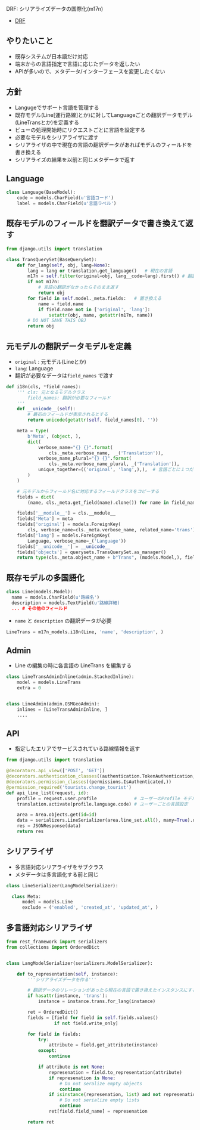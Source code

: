 DRF: シリアライズデータの国際化(m17n)

- [DRF](http://www.django-rest-framework.org/)

## やりたいこと

- 既存システムが日本語だけ対応
- 端末からの言語指定で言語に応じたデータを返したい
- APIが多いので、メタデータ/インターフェースを変更したくない

## 方針

- Langugeでサポート言語を管理する
- 既存モデル(Line[運行路線]とか)に対してLanguageごとの翻訳データモデル(LineTransとか)を定義する
- ビューの処理開始時にリクエストごとに言語を設定する
- 必要なモデルをシリアライザに渡す
- シリアライザの中で現在の言語の翻訳データがあればモデルのフィールドを書き換える
- シリアライズの結果を以前と同じメタデータで返す

## Language

~~~py
class Language(BaseModel):
    code = models.CharField(u'言語コード')
    label = models.CharField(u'言語ラベル')
~~~  

## 既存モデルのフィールドを翻訳データで書き換えて返す

~~~py
from django.utils import translation

class TransQuerySet(BaseQuerySet):
    def for_lang(self, obj, lang=None):
        lang = lang or translation.get_language()   # 現在の言語
        m17n = self.filter(original=obj, lang__code=lang).first() # 翻訳データ
        if not m17n:
            # 言語の翻訳がなかったらそのまま返す
            return obj
        for field in self.model._meta.fields:   # 置き換える
            name = field.name
            if field.name not in ['original', 'lang']:
                setattr(obj, name, getattr(m17n, name))
        # DO NOT SAVE THIS OBJ
        return obj
~~~  

## 元モデルの翻訳データモデルを定義

- `original` : 元モデル(Lineとか)
- `lang`: Language
- 翻訳が必要なデータは`field_names` で渡す

~~~py
def i18n(cls, *field_names):
    ''' cls: 元となるモデルクラス
        field_names: 翻訳が必要なフィールド
    '''
    def __unicode__(self):
        # 最初のフィールドが表示されるとする
        return unicode(getattr(self, field_names[0], ''))

    meta = type(
        b'Meta', (object, ),
        dict(
            verbose_name="{} {}".format(
                cls._meta.verbose_name,  _('Translation')),
            verbose_name_plural="{} {}".format(
                cls._meta.verbose_name_plural, _('Translation')),
            unique_together=(('original', 'lang',),),  # 言語ごとに１つだけ
        )
    )

    # 元モデルからフィールド名に対応するフィールドクラスをコピーする
    fields = dict(
        (name, cls._meta.get_field(name).clone()) for name in field_names)

    fields['__module__'] = cls.__module__
    fields['Meta'] = meta
    fields['original'] = models.ForeignKey(
        cls, verbose_name=cls._meta.verbose_name, related_name='trans')
    fields['lang'] = models.ForeignKey(
        Language, verbose_name=_('Language'))
    fields['__unicode__'] = __unicode__
    fields['objects'] = querysets.TransQuerySet.as_manager()
    return type(cls._meta.object_name + b"Trans", (models.Model,), fields)
~~~

## 既存モデルの多国語化

~~~py
class Line(models.Model):
  name = models.CharField(u'路線名')
  description = models.TextField(u'路線詳細)
  ... # その他のフィールド
~~~

- `name`  と `description` の翻訳データが必要

~~~py
LineTrans = m17n_models.i18n(Line, 'name', 'description', )
~~~

## Admin

- Line の編集の時に各言語の LineTrans を編集する

~~~py
class LineTransAdminInline(admin.StackedInline):
    model = models.LineTrans
    extra = 0


class LineAdmin(admin.OSMGeoAdmin):
    inlines = [LineTransAdminInline, ]
    ....
~~~


## API

- 指定したエリアでサービスされている路線情報を返す

~~~py
from django.utils import translation

@decorators.api_view(['POST', 'GET'])
@decorators.authentication_classes((authentication.TokenAuthentication,))
@decorators.permission_classes((permissions.IsAuthenticated,))
@permission_required('tourists.change_tourist')
def api_line_list(request, id):
    profile = request.user.profile              # ユーザーのProfile モデル
    translation.activate(profile.language.code) # ユーザーごとの言語設定

    area = Area.objects.get(id=id)
    data = serializers.LineSerializer(area.line_set.all(), many=True).data
    res = JSONResponse(data)
    return res

~~~

## シリアライザ　

- 多言語対応シリアライザをサブクラス
- メタデータは多言語化する前と同じ

~~~py
class LineSerializer(LangModelSerializer):

  class Meta:
      model = models.Line
      exclude = ('enabled', 'created_at', 'updated_at', )
~~~

## 多言語対応シリアライザ


~~~py
from rest_framework import serializers
from collections import OrderedDict


class LangModelSerializer(serializers.ModelSerializer):

    def to_representation(self, instance):
        '''シリアライズデータを作る'''

        # 翻訳データのリレーションがあったら現在の言語で置き換えたインスタンスにする
        if hasattr(instance, 'trans'):
            instance = instance.trans.for_lang(instance)

        ret = OrderedDict()
        fields = [field for field in self.fields.values()
                  if not field.write_only]

        for field in fields:
            try:
                attribute = field.get_attribute(instance)
            except:
                continue

            if attribute is not None:
                represenation = field.to_representation(attribute)
                if represenation is None:
                    # Do not seralize empty objects
                    continue
                if isinstance(represenation, list) and not represenation:
                    # Do not serialize empty lists
                    continue
                ret[field.field_name] = represenation

        return ret
~~~
